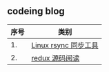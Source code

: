 ## codeing blog

| 序号 | 类别 |
| ---- | ---- |
| 1. |  [Linux rsync 同步工具](https://github.com/kekeon/blog/tree/master/linux_rsync_tool) |
| 2. |  [redux 源码阅读](https://github.com/kekeon/blog/tree/master/redux) |
